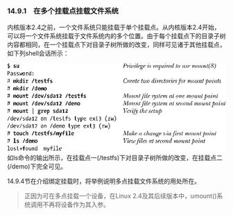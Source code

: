 ### 14.9.1　在多个挂载点挂载文件系统

内核版本2.4之前，一个文件系统只能挂载于单个挂载点。从内核版本2.4开始，可以将一个文件系统挂载于文件系统内的多个位置。由于每个挂载点下的目录子树内容都相同，在一个挂载点下对目录子树所做的改变，同样可见诸于其他挂载点，如下列shell会话所示：



![318.png](../images/318.png)
如ls命令的输出所示，在挂载点一(/testfs)下对目录子树所做的改变，在挂载点二(/demo)下完全可见。

14.9.4节在介绍绑定挂载时，将举例说明多点挂载文件系统的用处所在。

> 正因为可在多点挂载一个设备，在Linux 2.4及其后续版本中，umount()系统调用不再将设备作为其入参。


